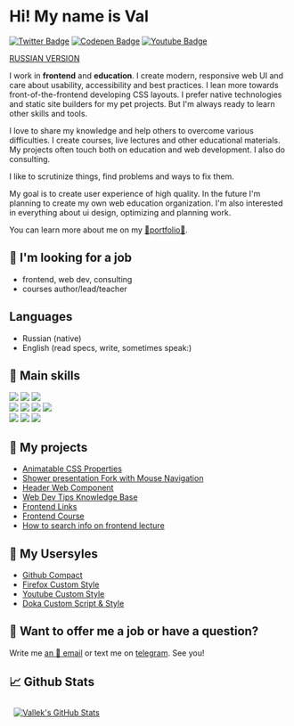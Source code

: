 # Hi! My name is Val

[![Twitter Badge](https://img.shields.io/badge/Twitter-profile-informational?style=flat&logo=twitter&logoColor=white&color=1CA2F1)](https://twitter.com/_vallek)
[![Codepen Badge](https://img.shields.io/badge/CodePen-profile-informational?style=flat&logo=codepen&logoColor=white&color=black)](https://codepen.io/vallek)
[![Youtube Badge](https://img.shields.io/badge/Youtube-channel-informational?style=flat&logo=twitter&logoColor=white&color=e60000)](https://www.youtube.com/channel/UCzS4sE_0ltfSz6qx_FUCTdA)

[RUSSIAN VERSION](README.md)

I work in **frontend** and **education**. I create modern, responsive web UI and care about usability, accessibility and best practices. I lean more towards front-of-the-frontend developing CSS layouts. I prefer native technologies and static site builders for my pet projects. But I'm always ready to learn other skills and tools. 

I love to share my knowledge and help others to overcome various difficulties. I create courses, live lectures and other educational materials. My projects often touch both on education and web development. I also do consulting.

I like to scrutinize things, find problems and ways to fix them.

My goal is to create user experience of high quality. In the future I'm planning to create my own web education organization. I'm also interested in everything about ui design, optimizing and planning work. 

You can learn more about me on my [💎portfolio💎](https://vallek.github.io/).

## 🔎 I'm looking for a job
* frontend, web dev, consulting
* courses author/lead/teacher

## Languages
* Russian (native)
* English (read specs, write, sometimes speak:)

## 💼 Main skills
[![](https://img.shields.io/badge/Code-HTML-informational?style=flat&logo=html5&logoColor=white&color=da575c)](https://vallek.github.io/pages/site/skills.html#html)
[![](https://img.shields.io/badge/Code-CSS-informational?style=flat&logo=css3&logoColor=white&color=da575c)](https://vallek.github.io/pages/site/skills.html#html)
[![](https://img.shields.io/badge/Code-JavaScript-informational?style=flat&logo=javascript&logoColor=white&color=da575c)](https://vallek.github.io/pages/site/skills.html#js)<br>
[![](https://img.shields.io/badge/Tools-Git-informational?style=flat&logo=git&logoColor=white&color=da575c)](https://vallek.github.io/pages/site/skills.html#git)
[![](https://img.shields.io/badge/Tools-BEM-informational?style=flat&logo=bem&logoColor=white&color=da575c)](https://vallek.github.io/pages/site/skills.html#bem)
[![](https://img.shields.io/badge/Tools-Figma-informational?style=flat&logo=figma&logoColor=white&color=da575c)](https://vallek.github.io/pages/site/skills.html#figma)
[![](https://img.shields.io/badge/Tools-Jekyll-informational?style=flat&logo=jekyll&logoColor=white&color=da575c)](https://vallek.github.io/pages/site/skills.html#jekyll)<br>
[![](https://img.shields.io/badge/Tools-npm-informational?style=flat&logo=npm&logoColor=white&color=da575c)](https://vallek.github.io/pages/site/skills.html#node)
[![](https://img.shields.io/badge/Tools-gulp-informational?style=flat&logo=gulp&logoColor=white&color=da575c)](https://vallek.github.io/pages/site/skills.html#build)
[![](https://img.shields.io/badge/Tools-esbuild-informational?style=flat&logo=esbuild&logoColor=white&color=da575c)](https://vallek.github.io/pages/site/skills.html#build)

## 📌 My projects
* [Animatable CSS Properties](https://vallek.github.io/animatable-css/)
* [Shower presentation Fork with Mouse Navigation](https://github.com/Vallek/shower)
* [Header Web Component](https://github.com/Vallek/vallek-custom-header)
* [Web Dev Tips Knowledge Base](https://vallek.github.io/webdevtips/en/)
* [Frontend Links](https://vallek.github.io/web-links/en/index.html)
* [Frontend Course](https://vallek.github.io/pages/courses/en/web.html)
* [How to search info on frontend lecture](https://vallek.github.io/pages/projects/en/search.html)

## 🧰 My Usersyles
* [Github Compact](https://github.com/Vallek/vallek-github-custom-css)
* [Firefox Custom Style](https://github.com/Vallek/vallek-firefox-custom-css)
* [Youtube Custom Style](https://github.com/Vallek/vallek-youtube-custom-css)
* [Doka Custom Script & Style](https://github.com/Vallek/vallek-doka-search)

## 💬 Want to offer me a job or have a question?
Write me [an 📧 email](mailto:vwebdis@gmail.com) or text me on [telegram](https://t.me/webval). See you!

## 📈 Github Stats
<a href="https://github.com/Vallek">
  <img style="margin:0.5rem" src="https://github-readme-stats.vercel.app/api?username=vallek&hide_rank=true&show_icons=true&line_height=27&count_private=true&title_color=da575c&text_color=c9cacc&icon_color=da575c&bg_color=1A2B34" alt="Vallek's GitHub Stats">
</a>
